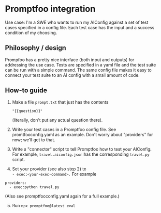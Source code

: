 # Promptfoo integration

Use case: I'm a SWE who wants to run my AIConfig against a set of test cases specified in a config file. Each test case has the input and a success condition of my choosing.

## Philosophy / design

Prompfoo has a pretty nice interface (both input and outputs) for addressing the use case. Tests are specified in a yaml file and the test suite can be run with a simple command. The same config file makes it easy to connect your test suite to an AI config with a small amount of code.

## How-to guide

1. Make a file `prompt.txt` that just has the contents

   `"{{question}}"`
   
    (literally, don't put any actual question there).
2. Write your test cases in a Promptfoo config file. See promtfooconfig.yaml as an example. Don't worry about "providers" for now; we'll get to that.
3. Write a "connector" script to tell Promptfoo how to test your AIConfig. For example, `travel.aiconfig.json` has the corresponding `travel.py` script.
4. Set your provider (see also step 2) to  
   `- exec:<your-exec-command>.`
   For example

```
providers:
  - exec:python travel.py
```

(Also see promptfooconfig.yaml again for a full example.)

5.  Run `npx promptfoo@latest eval`
